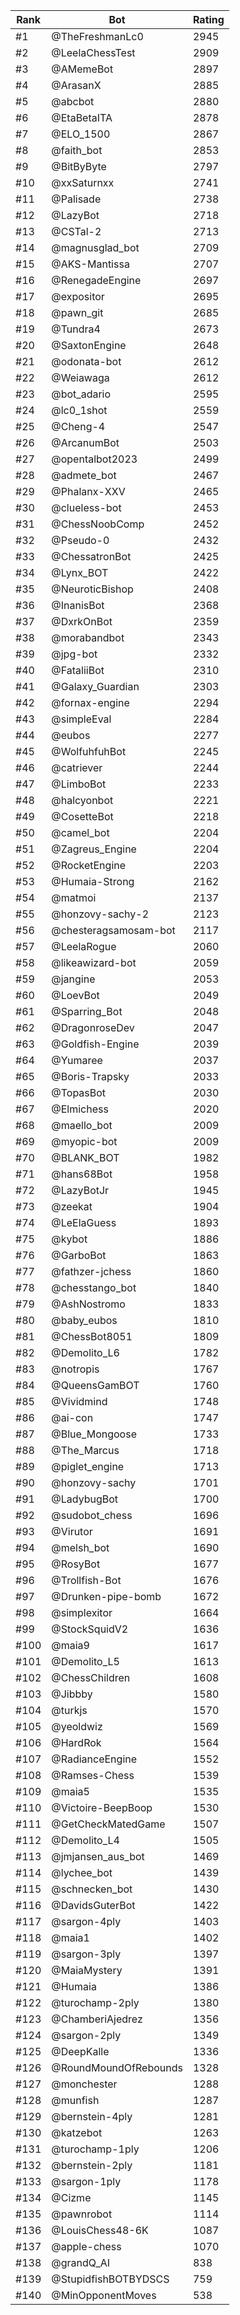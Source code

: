 Rank|Bot|Rating
---|---|---
#1|@TheFreshmanLc0|2945
#2|@LeelaChessTest|2909
#3|@AMemeBot|2897
#4|@ArasanX|2885
#5|@abcbot|2880
#6|@EtaBetaITA|2878
#7|@ELO_1500|2867
#8|@faith_bot|2853
#9|@BitByByte|2797
#10|@xxSaturnxx|2741
#11|@Palisade|2738
#12|@LazyBot|2718
#13|@CSTal-2|2713
#14|@magnusglad_bot|2709
#15|@AKS-Mantissa|2707
#16|@RenegadeEngine|2697
#17|@expositor|2695
#18|@pawn_git|2685
#19|@Tundra4|2673
#20|@SaxtonEngine|2648
#21|@odonata-bot|2612
#22|@Weiawaga|2612
#23|@bot_adario|2595
#24|@lc0_1shot|2559
#25|@Cheng-4|2547
#26|@ArcanumBot|2503
#27|@opentalbot2023|2499
#28|@admete_bot|2467
#29|@Phalanx-XXV|2465
#30|@clueless-bot|2453
#31|@ChessNoobComp|2452
#32|@Pseudo-0|2432
#33|@ChessatronBot|2425
#34|@Lynx_BOT|2422
#35|@NeuroticBishop|2408
#36|@InanisBot|2368
#37|@DxrkOnBot|2359
#38|@morabandbot|2343
#39|@jpg-bot|2332
#40|@FataliiBot|2310
#41|@Galaxy_Guardian|2303
#42|@fornax-engine|2294
#43|@simpleEval|2284
#44|@eubos|2277
#45|@WolfuhfuhBot|2245
#46|@catriever|2244
#47|@LimboBot|2233
#48|@halcyonbot|2221
#49|@CosetteBot|2218
#50|@camel_bot|2204
#51|@Zagreus_Engine|2204
#52|@RocketEngine|2203
#53|@Humaia-Strong|2162
#54|@matmoi|2137
#55|@honzovy-sachy-2|2123
#56|@chesteragsamosam-bot|2117
#57|@LeelaRogue|2060
#58|@likeawizard-bot|2059
#59|@jangine|2053
#60|@LoevBot|2049
#61|@Sparring_Bot|2048
#62|@DragonroseDev|2047
#63|@Goldfish-Engine|2039
#64|@Yumaree|2037
#65|@Boris-Trapsky|2033
#66|@TopasBot|2030
#67|@Elmichess|2020
#68|@maello_bot|2009
#69|@myopic-bot|2009
#70|@BLANK_BOT|1982
#71|@hans68Bot|1958
#72|@LazyBotJr|1945
#73|@zeekat|1904
#74|@LeElaGuess|1893
#75|@kybot|1886
#76|@GarboBot|1863
#77|@fathzer-jchess|1860
#78|@chesstango_bot|1840
#79|@AshNostromo|1833
#80|@baby_eubos|1810
#81|@ChessBot8051|1809
#82|@Demolito_L6|1782
#83|@notropis|1767
#84|@QueensGamBOT|1760
#85|@Vividmind|1748
#86|@ai-con|1747
#87|@Blue_Mongoose|1733
#88|@The_Marcus|1718
#89|@piglet_engine|1713
#90|@honzovy-sachy|1701
#91|@LadybugBot|1700
#92|@sudobot_chess|1696
#93|@Virutor|1691
#94|@melsh_bot|1690
#95|@RosyBot|1677
#96|@Trollfish-Bot|1676
#97|@Drunken-pipe-bomb|1672
#98|@simplexitor|1664
#99|@StockSquidV2|1636
#100|@maia9|1617
#101|@Demolito_L5|1613
#102|@ChessChildren|1608
#103|@Jibbby|1580
#104|@turkjs|1570
#105|@yeoldwiz|1569
#106|@HardRok|1564
#107|@RadianceEngine|1552
#108|@Ramses-Chess|1539
#109|@maia5|1535
#110|@Victoire-BeepBoop|1530
#111|@GetCheckMatedGame|1507
#112|@Demolito_L4|1505
#113|@jmjansen_aus_bot|1469
#114|@lychee_bot|1439
#115|@schnecken_bot|1430
#116|@DavidsGuterBot|1422
#117|@sargon-4ply|1403
#118|@maia1|1402
#119|@sargon-3ply|1397
#120|@MaiaMystery|1391
#121|@Humaia|1386
#122|@turochamp-2ply|1380
#123|@ChamberiAjedrez|1356
#124|@sargon-2ply|1349
#125|@DeepKalle|1336
#126|@RoundMoundOfRebounds|1328
#127|@monchester|1288
#128|@munfish|1287
#129|@bernstein-4ply|1281
#130|@katzebot|1263
#131|@turochamp-1ply|1206
#132|@bernstein-2ply|1181
#133|@sargon-1ply|1178
#134|@Cizme|1145
#135|@pawnrobot|1114
#136|@LouisChess48-6K|1087
#137|@apple-chess|1070
#138|@grandQ_AI|838
#139|@StupidfishBOTBYDSCS|759
#140|@MinOpponentMoves|538
